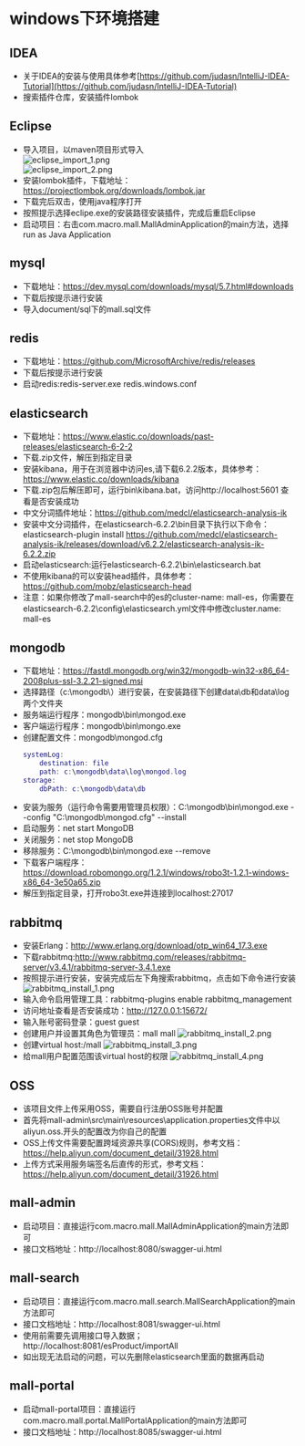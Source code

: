 # windows下环境搭建

## IDEA

- 关于IDEA的安装与使用具体参考[https://github.com/judasn/IntelliJ-IDEA-Tutorial](https://github.com/judasn/IntelliJ-IDEA-Tutorial)
- 搜索插件仓库，安装插件lombok

## Eclipse

- 导入项目，以maven项目形式导入  
    ![eclipse_import_1.png](https://github.com/macrozheng/mall/blob/master/document/resource/eclipse_import_1.png)  
    ![eclipse_import_2.png](https://github.com/macrozheng/mall/blob/master/document/resource/eclipse_import_2.png)
- 安装lombok插件，下载地址：https://projectlombok.org/downloads/lombok.jar  
- 下载完后双击，使用java程序打开
- 按照提示选择eclipe.exe的安装路径安装插件，完成后重启Eclipse
- 启动项目：右击com.macro.mall.MallAdminApplication的main方法，选择run as Java Application

## mysql

- 下载地址：https://dev.mysql.com/downloads/mysql/5.7.html#downloads
- 下载后按提示进行安装
- 导入document/sql下的mall.sql文件

## redis

- 下载地址：https://github.com/MicrosoftArchive/redis/releases
- 下载后按提示进行安装
- 启动redis:redis-server.exe redis.windows.conf

## elasticsearch

- 下载地址：https://www.elastic.co/downloads/past-releases/elasticsearch-6-2-2
- 下载.zip文件，解压到指定目录
- 安装kibana，用于在浏览器中访问es,请下载6.2.2版本，具体参考：https://www.elastic.co/downloads/kibana
- 下载.zip包后解压即可，运行bin\kibana.bat，访问http://localhost:5601 查看是否安装成功
- 中文分词插件地址：https://github.com/medcl/elasticsearch-analysis-ik
- 安装中文分词插件，在elasticsearch-6.2.2\bin目录下执行以下命令：
elasticsearch-plugin install https://github.com/medcl/elasticsearch-analysis-ik/releases/download/v6.2.2/elasticsearch-analysis-ik-6.2.2.zip
- 启动elasticsearch:运行elasticsearch-6.2.2\bin\elasticsearch.bat
- 不使用kibana的可以安装head插件，具体参考：https://github.com/mobz/elasticsearch-head
- 注意：如果你修改了mall-search中的es的cluster-name: mall-es，你需要在elasticsearch-6.2.2\config\elasticsearch.yml文件中修改cluster.name: mall-es

## mongodb

- 下载地址：https://fastdl.mongodb.org/win32/mongodb-win32-x86_64-2008plus-ssl-3.2.21-signed.msi
- 选择路径（c:\mongodb\）进行安装，在安装路径下创建data\db和data\log两个文件夹
- 服务端运行程序：mongodb\bin\mongod.exe
- 客户端运行程序：mongodb\bin\mongo.exe
- 创建配置文件：mongodb\mongod.cfg
    ``` lua
    systemLog:
        destination: file
        path: c:\mongodb\data\log\mongod.log
    storage:
        dbPath: c:\mongodb\data\db
    ```
- 安装为服务（运行命令需要用管理员权限）：C:\mongodb\bin\mongod.exe --config "C:\mongodb\mongod.cfg" --install
- 启动服务：net start MongoDB
- 关闭服务：net stop MongoDB
- 移除服务：C:\mongodb\bin\mongod.exe --remove
- 下载客户端程序：https://download.robomongo.org/1.2.1/windows/robo3t-1.2.1-windows-x86_64-3e50a65.zip
- 解压到指定目录，打开robo3t.exe并连接到localhost:27017

## rabbitmq

- 安装Erlang：http://www.erlang.org/download/otp_win64_17.3.exe
- 下载rabbitmq:http://www.rabbitmq.com/releases/rabbitmq-server/v3.4.1/rabbitmq-server-3.4.1.exe
- 按照提示进行安装，安装完成后左下角搜索rabbitmq，点击如下命令进行安装  
    ![rabbitmq_install_1.png](https://github.com/macrozheng/mall/blob/master/document/resource/rabbitmq_install_1.png)
- 输入命令启用管理工具：rabbitmq-plugins enable rabbitmq_management
- 访问地址查看是否安装成功：http://127.0.0.1:15672/
- 输入账号密码登录：guest guest
- 创建用户并设置其角色为管理员：mall mall
    ![rabbitmq_install_2.png](https://github.com/macrozheng/mall/blob/master/document/resource/rabbitmq_install_2.png)
- 创建virtual host:/mall
    ![rabbitmq_install_3.png](https://github.com/macrozheng/mall/blob/master/document/resource/rabbitmq_install_3.png)
- 给mall用户配置范围该virtual host的权限
    ![rabbitmq_install_4.png](https://github.com/macrozheng/mall/blob/master/document/resource/rabbitmq_install_4.png)
    
## OSS

- 该项目文件上传采用OSS，需要自行注册OSS账号并配置
- 首先将mall-admin\src\main\resources\application.properties文件中以aliyun.oss.开头的配置改为你自己的配置
- OSS上传文件需要配置跨域资源共享(CORS)规则，参考文档：https://help.aliyun.com/document_detail/31928.html
- 上传方式采用服务端签名后直传的形式，参考文档：https://help.aliyun.com/document_detail/31926.html

## mall-admin

- 启动项目：直接运行com.macro.mall.MallAdminApplication的main方法即可
- 接口文档地址：http://localhost:8080/swagger-ui.html

## mall-search

- 启动项目：直接运行com.macro.mall.search.MallSearchApplication的main方法即可
- 接口文档地址：http://localhost:8081/swagger-ui.html
- 使用前需要先调用接口导入数据；http://localhost:8081/esProduct/importAll
- 如出现无法启动的问题，可以先删除elasticsearch里面的数据再启动

## mall-portal

- 启动mall-portal项目：直接运行com.macro.mall.portal.MallPortalApplication的main方法即可
- 接口文档地址：http://localhost:8085/swagger-ui.html
